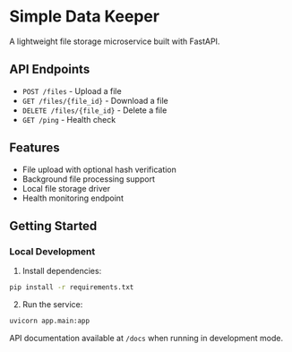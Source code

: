 # Simple Data Keeper

A lightweight file storage microservice built with FastAPI.

## API Endpoints

- `POST /files` - Upload a file
- `GET /files/{file_id}` - Download a file
- `DELETE /files/{file_id}` - Delete a file
- `GET /ping` - Health check

## Features

- File upload with optional hash verification
- Background file processing support
- Local file storage driver
- Health monitoring endpoint

## Getting Started

### Local Development

1. Install dependencies:
```bash
pip install -r requirements.txt
```

2. Run the service:
```bash
uvicorn app.main:app
```
API documentation available at `/docs` when running in development mode.
